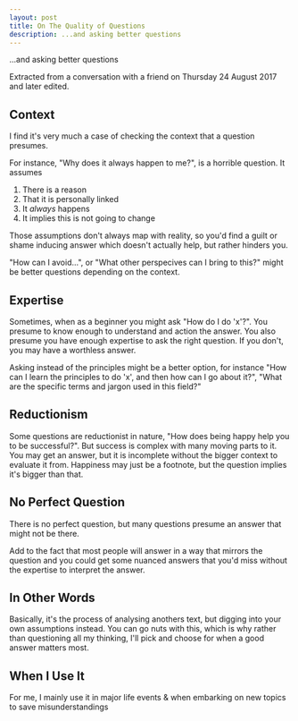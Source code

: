 ```yaml
---
layout: post
title: On The Quality of Questions
description: ...and asking better questions
---
```


...and asking better questions

Extracted from a conversation with a friend on Thursday 24 August 2017 and later edited.

## Context

I find it's very much a case of checking the context that a question presumes.

For instance, "Why does it always happen to me?", is a horrible question. It assumes
 1. There is a reason
 2. That it is personally linked
 3. It *always* happens
 4. It implies this is not going to change

Those assumptions don't always map with reality, so you'd find a guilt or shame inducing answer which doesn't actually help, but rather hinders you.

"How can I avoid...", or "What other perspecives can I bring to this?" might be better questions depending on the context.



## Expertise

Sometimes, when as a beginner you might ask "How do I do 'x'?". You presume to know enough to understand and action the answer. You also presume you have enough expertise to ask the right question. If you don't, you may have a worthless answer.

Asking instead of the principles might be a better option, for instance "How can I learn the principles to do 'x', and then how can I go about it?", "What are the specific terms and jargon used in this field?"



## Reductionism

Some questions are reductionist in nature, "How does being happy help you to be successful?". But success is complex with many moving parts to it. You may get an answer, but it is incomplete without the bigger context to evaluate it from. Happiness may just be a footnote, but the question implies it's bigger than that.



## No Perfect Question

There is no perfect question, but many questions presume an answer that might not be there. 

Add to the fact that most people will answer in a way that mirrors the question and you could get some nuanced answers that you'd miss without the expertise to interpret the answer.



## In Other Words

Basically, it's the process of analysing anothers text, but digging into your own assumptions instead. You can go nuts with this, which is why rather than questioning all my thinking, I'll pick and choose for when a good answer matters most. 


## When I Use It

For me, I mainly use it in major life events & when embarking on new topics to save misunderstandings